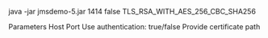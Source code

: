 

java -jar jmsdemo-5.jar <HOST> 1414 <CHANNEL> false TLS_RSA_WITH_AES_256_CBC_SHA256

 
Parameters
Host
Port
Use authentication: true/false
Provide certificate path
